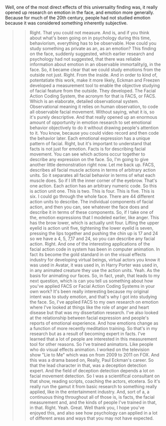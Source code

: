 Well, one of the most direct effects of this universality finding was, it
really opened up research on emotion in the face, and emotion more generally.
Because for much of the 20th century, people had not studied emotion because it
was considered something inherently subjective.
>> Right.
>> That you could not measure. And is, and if you think about what's been going on
in psychology during this time, behaviorism, everything has to be observable.
How could you study something as private as an, as an emotion? This finding on
the face, suddenly suggested, which earlier research and psychology had not
suggested, that there was reliable information about emotion in an observable
immortality/g, in the face. So, it became clear that we could study emotions
from the outside not just.
>> Right.
>> From the inside. And in order to kind of, potentatiate this work, make it more
likely, Eckman and Freezen developed a measurement tool to enable the objective
studying of facial feature from the outside. They developed. The Facial Action
Coding System, the acronym for that is FACS, or FACS. Which is an elaborate,
detailed observational system. Observational meaning it relies on human
observation, to code all observable facial movement. Without saying, what it
is, so it's purely descriptive. And that really opened up an enormous amount of
opportunity in emotion research to set emotional behavior objectively to do it
without drawing people's attention to it. You know, because you could video
record and then code the behavior later.
>> Each emotional expression has a unique pattern of facial.
>> Right, but it's important to understand that facts is not just for emotion.
Facts is for describing facial movement. You can see which actions occur
together to describe any expression on the face. So, I'm going to give another
little demonstration right now. Let me back up. FACS, describes all facial
muscle actions in terms of arbitrary action units. So it separates all facial
behavior in terms of what each muscle does. So if I lift the inner corner of
the eyebrow. That's one action. Each action has an arbitrary numeric code. So
this is action unit one. This is two. This is four. This is five. This is six.
I could go through the whole face. There are 44 different action units to
describe. The individual components of facial action, and then you can, see
whatever the face does and describe it in terms of these components. So, if I
take one of the, emotion expressions that I modeled earlier, like anger. This
has the brow lower, which is actually unit four. Lifting the upper eyelid is
action unit five, tightening the lower eyelid is seven, pressing the lips
together and pushing the chin up is 17 and 24 so we have a 4, 5, 7,17 and 24,
so you can describe any facial action.
>> Right.
>> And one of the interesting applications of the facial action code in system has
been in computer animation. In fact its become the gold standard in on the
visual effects industry for developing virtual beings, virtual actors you know
it was used in Avatar, it was used in, in Harry Porter was used in, in any
animated creature they use the action units.
>> Yeah.
>> As the basis for animating our faces.
>> So, in fact, yeah, that leads to my next question, which is can you tell us
something about how you've applied FACS or Facial Action Coding Systems in your
own work?
>> It's been really interesting because my original intent was to study emotion,
and that's why I got into studying the face. So, I've applied FACS to my own
research on emotion where I've looked at things like the role of anger and
heart disease but that was my dissertation research. I've also looked at the
relationship between facial expression and people's reports of emotional
experience. And how emotions change as a function of more recently meditation
training. So that's in my research but as a result of becoming expert in facts.
I've learned that a lot of people are interested in this measurement tool for
other reasons. So I've trained animators. Like people who do visual effects
animation. I worked on the television show "Lie to Me" which was on from 2009
to 2011 on FOX. And this was a drama based on, Really, Paul Eckman's career. So
that the lead character in that, was a deception detection expert. And the
field of deception detection depends a lot on facial movement detection. So I
was a scientifical consultant on that show, reading scripts, coaching the
actors, etcetera. So it's really run the gamut it from basic research to
something really applied, like in the entertainment industry. And, sort of a, a
continuous thing throughout all of those is, is facts, the facial measurement
and, and the kinds of people I've trained in that, in that.
>> Right.
>> Yeah.
>> Great.
>> Well thank you, I hope you've enjoyed this, and also see how psychology can
applied in a lot of different areas and ways that you may not have expected.
